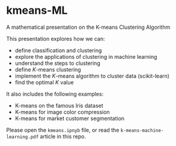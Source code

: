 # kmeans-ML
 A mathematical presentation on the K-means Clustering Algorithm


This presentation explores how we can:
- define classification and clustering
- explore the applications of clustering in machine learning
- understand the steps to clustering
- define $K$-means clustering
- implement the $K$-means algorithm to cluster data (scikit-learn)
- find the optimal $K$ value

It also includes the following examples:
- K-means on the famous Iris dataset
- K-means for image color compression
- K-means for market customer segmentation

Please open the `kmeans.ipnyb` file, or read the `k-means-machine-learning.pdf` article in this repo.